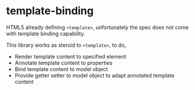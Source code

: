 # template-binding

HTML5 already defining `<template>`, unfortunately the spec does not come with template binding capability.

This library works as steroid to `<template>`, to do,

- Render template content to specified element
- Annotate template content to properties
- Bind template content to model object
- Provide getter setter to model object to adapt annotated template content
